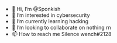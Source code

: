 - 👋 Hi, I’m @Sponkish
- 👀 I’m interested in cybersecurity
- 🌱 I’m currently learning hacking
- 💞️ I’m looking to collaborate on nothing rn
- 📫 How to reach me Silence wench#2128

<!---
Sponkish/Sponkish is a ✨ special ✨ repository because its `README.md` (this file) appears on your GitHub profile.
You can click the Preview link to take a look at your changes.
--->
